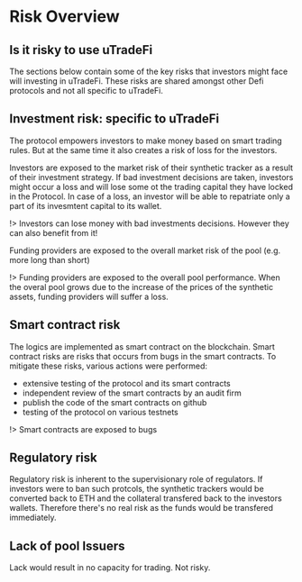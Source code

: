 
# Risk Overview

## Is it risky to use uTradeFi

The sections below contain some of the key risks that investors might face will investing in uTradeFi. These risks are shared amongst other Defi protocols and not all specific to uTradeFi.

## Investment risk: specific to uTradeFi

The protocol empowers investors to make money based on smart trading rules. But at the same time it also creates a risk of loss for the investors.

Investors are exposed to the market risk of their synthetic tracker as a result of their investment strategy. If bad investment decisions are taken, investors might occur a loss and will lose some ot the trading capital they have locked in the Protocol. In case of a loss, an investor will be able to repatriate only a part of its invesmtent capital to its wallet.

!> Investors can lose money with bad investments decisions. However they can also benefit from it!

Funding providers are exposed to the overall market risk of the pool (e.g. more long than short)

!> Funding providers are exposed to the overall pool performance. When the overal pool grows due to the increase of the prices of the synthetic assets, funding providers will suffer a loss.


## Smart contract risk

The logics are implemented as smart contract on the blockchain. Smart contract risks are risks that occurs from bugs in the smart contracts. To mitigate these risks, various actions were performed:
* extensive testing of the protocol and its smart contracts
* independent review of the smart contracts by an audit firm
* publish the code of the smart contracts on github
* testing of the protocol on various testnets

!> Smart contracts are exposed to bugs

## Regulatory risk

Regulatory risk is inherent to the supervisionary role of regulators. If investors were to ban such protcols, the synthetic trackers would be converted back to ETH and the collateral transfered back to the investors wallets. Therefore there's no real risk as the funds would be transfered immediately.

## Lack of pool Issuers

Lack would result in no capacity for trading. Not risky.
